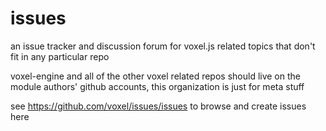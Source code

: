 issues
======

an issue tracker and discussion forum for voxel.js related topics that don't fit in any particular repo

voxel-engine and all of the other voxel related repos should live on the module authors' github accounts, this organization is just for meta stuff

see https://github.com/voxel/issues/issues to browse and create issues here
